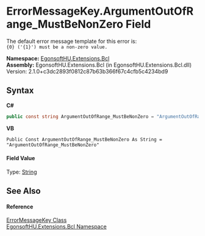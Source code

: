# ErrorMessageKey.ArgumentOutOfRange_MustBeNonZero Field
 

The default error message template for this error is:<br />`{0} ('{1}') must be a non-zero value.`

**Namespace:**&nbsp;<a href="N_EgonsoftHU_Extensions_Bcl.md">EgonsoftHU.Extensions.Bcl</a><br />**Assembly:**&nbsp;EgonsoftHU.Extensions.Bcl (in EgonsoftHU.Extensions.Bcl.dll) Version: 2.1.0+c3dc2893f0812c87b63b366f67c4cfb5c4234bd9

## Syntax

**C#**<br />
``` C#
public const string ArgumentOutOfRange_MustBeNonZero = "ArgumentOutOfRange_MustBeNonZero"
```

**VB**<br />
``` VB
Public Const ArgumentOutOfRange_MustBeNonZero As String = "ArgumentOutOfRange_MustBeNonZero"
```


#### Field Value
Type: <a href="https://learn.microsoft.com/dotnet/api/system.string" target="_blank" rel="noopener noreferrer">String</a>

## See Also


#### Reference
<a href="T_EgonsoftHU_Extensions_Bcl_ErrorMessageKey.md">ErrorMessageKey Class</a><br /><a href="N_EgonsoftHU_Extensions_Bcl.md">EgonsoftHU.Extensions.Bcl Namespace</a><br />